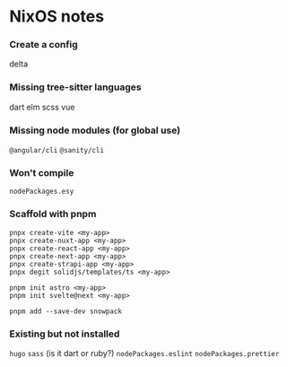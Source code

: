 # NixOS notes

### Create a config
delta

### Missing tree-sitter languages
dart
elm
scss
vue

### Missing node modules (for global use)
`@angular/cli`
`@sanity/cli`

### Won't compile
`nodePackages.esy`

### Scaffold with pnpm

```shell
pnpx create-vite <my-app>
pnpx create-nuxt-app <my-app>
pnpx create-react-app <my-app>
pnpx create-next-app <my-app>
pnpx create-strapi-app <my-app>
pnpx degit solidjs/templates/ts <my-app>
```

```shell
pnpm init astro <my-app>
pnpm init svelte@next <my-app>
```

```shell
pnpm add --save-dev snowpack
```

### Existing but not installed
`hugo`
`sass` (is it dart or ruby?)
`nodePackages.eslint`
`nodePackages.prettier`
